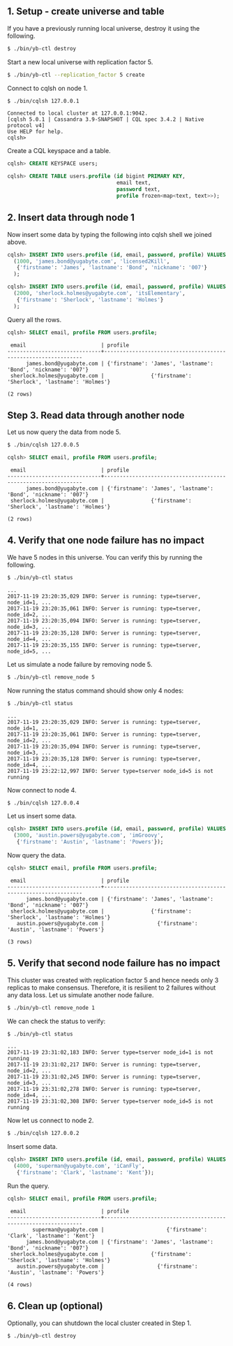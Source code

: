 ## 1. Setup - create universe and table

If you have a previously running local universe, destroy it using the following.

```sh
$ ./bin/yb-ctl destroy
```

Start a new local universe with replication factor 5.

```sh
$ ./bin/yb-ctl --replication_factor 5 create
```

Connect to cqlsh on node 1.

```sh
$ ./bin/cqlsh 127.0.0.1
```
```
Connected to local cluster at 127.0.0.1:9042.
[cqlsh 5.0.1 | Cassandra 3.9-SNAPSHOT | CQL spec 3.4.2 | Native protocol v4]
Use HELP for help.
cqlsh>
```

Create a CQL keyspace and a table.

```sql
cqlsh> CREATE KEYSPACE users;
```

```sql
cqlsh> CREATE TABLE users.profile (id bigint PRIMARY KEY,
	                               email text,
	                               password text,
	                               profile frozen<map<text, text>>);
```


## 2. Insert data through node 1

Now insert some data by typing the following into cqlsh shell we joined above.

```sql
cqlsh> INSERT INTO users.profile (id, email, password, profile) VALUES
  (1000, 'james.bond@yugabyte.com', 'licensed2Kill',
   {'firstname': 'James', 'lastname': 'Bond', 'nickname': '007'}
  );
```

```sql
cqlsh> INSERT INTO users.profile (id, email, password, profile) VALUES
  (2000, 'sherlock.holmes@yugabyte.com', 'itsElementary',
   {'firstname': 'Sherlock', 'lastname': 'Holmes'}
  );
```

Query all the rows.

```sql
cqlsh> SELECT email, profile FROM users.profile;
```

```
 email                        | profile
------------------------------+---------------------------------------------------------------
      james.bond@yugabyte.com | {'firstname': 'James', 'lastname': 'Bond', 'nickname': '007'}
 sherlock.holmes@yugabyte.com |               {'firstname': 'Sherlock', 'lastname': 'Holmes'}

(2 rows)
```


## Step 3. Read data through another node

Let us now query the data from node 5.

```sh
$ ./bin/cqlsh 127.0.0.5
```

```sql
cqlsh> SELECT email, profile FROM users.profile;
```

```
 email                        | profile
------------------------------+---------------------------------------------------------------
      james.bond@yugabyte.com | {'firstname': 'James', 'lastname': 'Bond', 'nickname': '007'}
 sherlock.holmes@yugabyte.com |               {'firstname': 'Sherlock', 'lastname': 'Holmes'}

(2 rows)
```

## 4. Verify that one node failure has no impact

We have 5 nodes in this universe. You can verify this by running the following.

```sh
$ ./bin/yb-ctl status
```

```
...
2017-11-19 23:20:35,029 INFO: Server is running: type=tserver, node_id=1, ...
2017-11-19 23:20:35,061 INFO: Server is running: type=tserver, node_id=2, ...
2017-11-19 23:20:35,094 INFO: Server is running: type=tserver, node_id=3, ...
2017-11-19 23:20:35,128 INFO: Server is running: type=tserver, node_id=4, ...
2017-11-19 23:20:35,155 INFO: Server is running: type=tserver, node_id=5, ...
```

Let us simulate a node failure by removing node 5.

```sh
$ ./bin/yb-ctl remove_node 5
```

Now running the status command should show only 4 nodes:

```sh
$ ./bin/yb-ctl status
```
```
...
2017-11-19 23:20:35,029 INFO: Server is running: type=tserver, node_id=1, ...
2017-11-19 23:20:35,061 INFO: Server is running: type=tserver, node_id=2, ...
2017-11-19 23:20:35,094 INFO: Server is running: type=tserver, node_id=3, ...
2017-11-19 23:20:35,128 INFO: Server is running: type=tserver, node_id=4, ...
2017-11-19 23:22:12,997 INFO: Server type=tserver node_id=5 is not running
```

Now connect to node 4.

```sh
$ ./bin/cqlsh 127.0.0.4
```

Let us insert some data.

```sql
cqlsh> INSERT INTO users.profile (id, email, password, profile) VALUES 
  (3000, 'austin.powers@yugabyte.com', 'imGroovy',
   {'firstname': 'Austin', 'lastname': 'Powers'});
```

Now query the data.

```sql
cqlsh> SELECT email, profile FROM users.profile;
```

```
 email                        | profile
------------------------------+---------------------------------------------------------------
      james.bond@yugabyte.com | {'firstname': 'James', 'lastname': 'Bond', 'nickname': '007'}
 sherlock.holmes@yugabyte.com |               {'firstname': 'Sherlock', 'lastname': 'Holmes'}
   austin.powers@yugabyte.com |                 {'firstname': 'Austin', 'lastname': 'Powers'}

(3 rows)
```


## 5. Verify that second node failure has no impact

This cluster was created with replication factor 5 and hence needs only 3 replicas to make consensus. Therefore, it is resilient to 2 failures without any data loss. Let us simulate another node failure.

```sh
$ ./bin/yb-ctl remove_node 1
```

We can check the status to verify:

```sh
$ ./bin/yb-ctl status
```
```
...
2017-11-19 23:31:02,183 INFO: Server type=tserver node_id=1 is not running
2017-11-19 23:31:02,217 INFO: Server is running: type=tserver, node_id=2, ...
2017-11-19 23:31:02,245 INFO: Server is running: type=tserver, node_id=3, ...
2017-11-19 23:31:02,278 INFO: Server is running: type=tserver, node_id=4, ...
2017-11-19 23:31:02,308 INFO: Server type=tserver node_id=5 is not running
```

Now let us connect to node 2.

```sh
$ ./bin/cqlsh 127.0.0.2
```

Insert some data.

```sql
cqlsh> INSERT INTO users.profile (id, email, password, profile) VALUES
  (4000, 'superman@yugabyte.com', 'iCanFly',
   {'firstname': 'Clark', 'lastname': 'Kent'});
```

Run the query.

```sql
cqlsh> SELECT email, profile FROM users.profile;
```

```
 email                        | profile
------------------------------+---------------------------------------------------------------
        superman@yugabyte.com |                    {'firstname': 'Clark', 'lastname': 'Kent'}
      james.bond@yugabyte.com | {'firstname': 'James', 'lastname': 'Bond', 'nickname': '007'}
 sherlock.holmes@yugabyte.com |               {'firstname': 'Sherlock', 'lastname': 'Holmes'}
   austin.powers@yugabyte.com |                 {'firstname': 'Austin', 'lastname': 'Powers'}

(4 rows)
```


## 6. Clean up (optional)

Optionally, you can shutdown the local cluster created in Step 1.

```sh
$ ./bin/yb-ctl destroy
```

